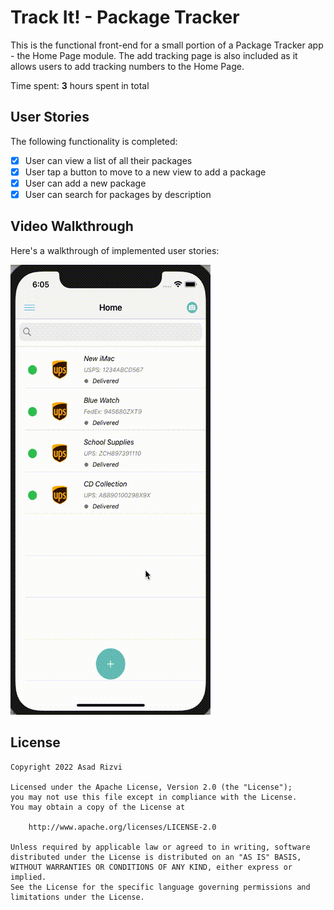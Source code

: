 # Track It! - Package Tracker

This is the functional front-end for a small portion of a Package Tracker app - the Home Page module. The add tracking page is also included as it allows users to add tracking numbers to the Home Page. 

Time spent: **3** hours spent in total

## User Stories

The following functionality is completed:

- [x] User can view a list of all their packages
- [x] User tap a button to move to a new view to add a package
- [x] User can add a new package
- [x] User can search for packages by description

## Video Walkthrough

Here's a walkthrough of implemented user stories:

<img src='demo.gif' title='Video Walkthrough' width='' alt='Video Walkthrough' /><br>

## License

    Copyright 2022 Asad Rizvi

    Licensed under the Apache License, Version 2.0 (the "License");
    you may not use this file except in compliance with the License.
    You may obtain a copy of the License at

        http://www.apache.org/licenses/LICENSE-2.0

    Unless required by applicable law or agreed to in writing, software
    distributed under the License is distributed on an "AS IS" BASIS,
    WITHOUT WARRANTIES OR CONDITIONS OF ANY KIND, either express or implied.
    See the License for the specific language governing permissions and
    limitations under the License.

